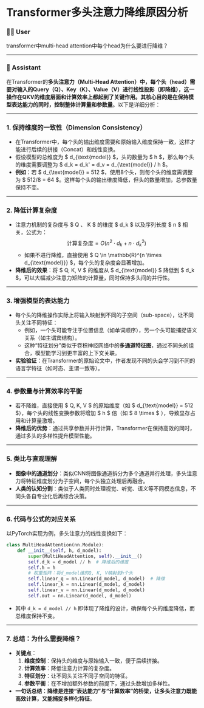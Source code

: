 # Transformer多头注意力降维原因分析

### 🧑‍💻 User

transformer中multi-head attention中每个head为什么要进行降维？

---

### 🤖 Assistant

在Transformer的**多头注意力（Multi-Head Attention）**中，每个头（head）需要对输入的**Query（Q）、Key（K）、Value（V）**进行线性投影（即降维），这一操作在QKV的维度层面和计算效率上都起到了关键作用。其核心目的是在**保持模型表达能力的同时，控制整体计算量和参数量**。以下是详细分析：

---

### 1. **保持维度的一致性（Dimension Consistency）**
   - 在Transformer中，每个头的输出维度需要和原始输入维度保持一致，这样才能进行后续的拼接（Concat）和线性变换。
   - 假设模型的总维度为 $ d_{\text{model}} $，头的数量为 $ h $，那么每个头的维度需要调整为 $ d_k = d_k' = d_v = d_{\text{model}} / h $。
   - **例如**：若 $ d_{\text{model}} = 512 $，使用8个头，则每个头的维度需调整为 $ 512/8 = 64 $。这样每个头的输出维度降低，但头的数量增加，总参数量保持不变。

---

### 2. **降低计算复杂度**
   - 注意力机制的复杂度与 $ Q $、$ K $ 的维度 $ d_k $ 以及序列长度 $ n $ 相关，公式为：
     $$
     \text{计算复杂度} = O(n^2 \cdot d_k + n \cdot d_k^2)
     $$
     - 如果不进行降维，直接使用 $ Q \in \mathbb{R}^{n \times d_{\text{model}}} $，每个头的复杂度会显著增加。
   - **降维后的效果**：将 $ Q, K, V $ 的维度从 $ d_{\text{model}} $ 降低到 $ d_k $，可以大幅减少注意力矩阵的计算量，同时保持多头间的并行性。

---

### 3. **增强模型的表达能力**
   - 每个头的降维操作实际上将输入映射到不同的子空间（sub-space），让不同头关注不同特征：
     - 例如，一个头可能专注于位置信息（如单词顺序），另一个头可能捕捉语义关系（如主谓宾结构）。
     - 这种“特征划分”类似于卷积神经网络中的**多通道特征图**，通过不同头的组合，模型能学习到更丰富的上下文关联。
   - **实验验证**：在Transformer的原始论文中，作者发现不同的头会学习到不同的语言学特征（如时态、主谓一致等）。

---

### 4. **参数量与计算效率的平衡**
   - 若不降维，直接使用 $ Q, K, V $ 的原始维度（如 $ d_{\text{model}} = 512 $），每个头的线性变换参数将增加 $ h $ 倍（如 $ 8 \times $ ），导致显存占用和计算量激增。
   - **降维后的优势**：通过共享参数并并行计算，Transformer在保持高效的同时，通过多头的多样性提升模型性能。

---

### 5. **类比与直观理解**
   - **图像中的通道划分**：类似CNN将图像通道拆分为多个通道并行处理，多头注意力将特征维度划分为子空间，每个头独立处理后再融合。
   - **人类的认知分割**：类似于人类同时处理视觉、听觉、语义等不同模态信息，不同头各自专业化后再综合决策。

---

### 6. **代码与公式的对应关系**
   以PyTorch实现为例，多头注意力的线性变换如下：
   ```python
   class MultiHeadAttention(nn.Module):
       def __init__(self, h, d_model):
           super(MultiHeadAttention, self).__init__()
           self.d_k = d_model // h  # 降维后的维度
           self.h = h
           # 权重矩阵：将d_model维的Q, K, V映射到h个头
           self.linear_q = nn.Linear(d_model, d_model)  # 降维
           self.linear_k = nn.Linear(d_model, d_model)
           self.linear_v = nn.Linear(d_model, d_model)
           self.out = nn.Linear(d_model, d_model)
   ```
   - 其中 `d_k = d_model // h` 即体现了降维的设计，确保每个头的维度降低，而总维度保持不变。

---

### 7. **总结：为什么需要降维？**
   - **关键点**：
     1. **维度控制**：保持头的维度与原始输入一致，便于后续拼接。
     2. **计算效率**：降低注意力计算的复杂度。
     3. **特征划分**：让不同头关注不同子空间的特征。
     4. **参数平衡**：在不增加额外参数的前提下，通过头数增加多样性。
   - **一句话总结**：**降维是连接“表达能力”与“计算效率”的桥梁，让多头注意力既能高效计算，又能捕捉多样化特征**。